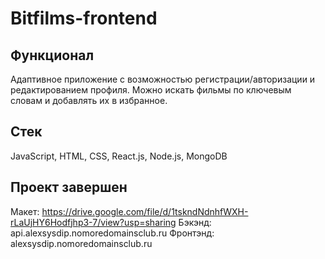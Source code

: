 # Bitfilms-frontend

## Функционал
Адаптивное приложение с возможностью регистрации/авторизации и редактированием профиля. Можно искать фильмы по ключевым словам и добавлять их в избранное.

## Стек
JavaScript, HTML, CSS, React.js, Node.js, MongoDB

## Проект завершен
Макет:
https://drive.google.com/file/d/1tskndNdnhfWXH-rLaUjHY6Hodfjhp3-7/view?usp=sharing
Бэкэнд:
api.alexsysdip.nomoredomainsclub.ru
Фронтэнд:
alexsysdip.nomoredomainsclub.ru
